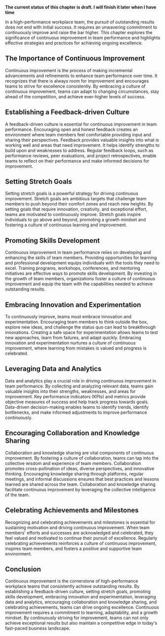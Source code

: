 **The current status of this chapter is draft. I will finish it later when I have time**

In a high-performance workplace team, the pursuit of outstanding results does not end with initial success. It requires an unwavering commitment to continuously improve and raise the bar higher. This chapter explores the significance of continuous improvement in team performance and highlights effective strategies and practices for achieving ongoing excellence.

**The Importance of Continuous Improvement**
--------------------------------------------

Continuous improvement is the process of making incremental advancements and refinements to enhance team performance over time. It recognizes that there is always room for improvement and encourages teams to strive for excellence consistently. By embracing a culture of continuous improvement, teams can adapt to changing circumstances, stay ahead of the competition, and achieve ever-higher levels of success.

**Establishing a Feedback-driven Culture**
------------------------------------------

A feedback-driven culture is essential for continuous improvement in team performance. Encouraging open and honest feedback creates an environment where team members feel comfortable providing input and sharing their perspectives. Feedback provides valuable insights into what is working well and areas that need improvement. It helps identify strengths to build upon and weaknesses to address. Regular feedback loops, such as performance reviews, peer evaluations, and project retrospectives, enable teams to reflect on their performance and make informed decisions for improvement.

**Setting Stretch Goals**
-------------------------

Setting stretch goals is a powerful strategy for driving continuous improvement. Stretch goals are ambitious targets that challenge team members to push beyond their comfort zones and reach new heights. By setting goals that require innovation, creativity, and exceptional effort, teams are motivated to continuously improve. Stretch goals inspire individuals to go above and beyond, promoting a growth mindset and fostering a culture of continuous learning and improvement.

**Promoting Skills Development**
--------------------------------

Continuous improvement in team performance relies on developing and enhancing the skills of team members. Providing opportunities for learning and professional development equips individuals with the tools they need to excel. Training programs, workshops, conferences, and mentoring initiatives are effective ways to promote skills development. By investing in the growth of team members, organizations foster a culture of continuous improvement and equip the team with the capabilities needed to achieve outstanding results.

**Embracing Innovation and Experimentation**
--------------------------------------------

To continuously improve, teams must embrace innovation and experimentation. Encouraging team members to think outside the box, explore new ideas, and challenge the status quo can lead to breakthrough innovations. Creating a safe space for experimentation allows teams to test new approaches, learn from failures, and adapt quickly. Embracing innovation and experimentation nurtures a culture of continuous improvement, where learning from mistakes is valued and progress is celebrated.

**Leveraging Data and Analytics**
---------------------------------

Data and analytics play a crucial role in driving continuous improvement in team performance. By collecting and analyzing relevant data, teams gain valuable insights into their strengths, weaknesses, and areas for improvement. Key performance indicators (KPIs) and metrics provide objective measures of success and help track progress towards goals. Data-driven decision-making enables teams to identify trends, identify bottlenecks, and make informed adjustments to improve performance continuously.

**Encouraging Collaboration and Knowledge Sharing**
---------------------------------------------------

Collaboration and knowledge sharing are vital components of continuous improvement. By fostering a culture of collaboration, teams can tap into the collective wisdom and experience of team members. Collaboration promotes cross-pollination of ideas, diverse perspectives, and innovative thinking. Encouraging knowledge sharing through platforms, regular meetings, and informal discussions ensures that best practices and lessons learned are shared across the team. Collaboration and knowledge sharing facilitate continuous improvement by leveraging the collective intelligence of the team.

**Celebrating Achievements and Milestones**
-------------------------------------------

Recognizing and celebrating achievements and milestones is essential for sustaining motivation and driving continuous improvement. When team members' efforts and successes are acknowledged and celebrated, they feel valued and motivated to continue their pursuit of excellence. Regularly celebrating achievements reinforces a culture of continuous improvement, inspires team members, and fosters a positive and supportive team environment.

**Conclusion**
--------------

Continuous improvement is the cornerstone of high-performance workplace teams that consistently achieve outstanding results. By establishing a feedback-driven culture, setting stretch goals, promoting skills development, embracing innovation and experimentation, leveraging data and analytics, encouraging collaboration and knowledge sharing, and celebrating achievements, teams can drive ongoing excellence. Continuous improvement requires a commitment to learning, adaptability, and a growth mindset. By continuously striving for improvement, teams can not only achieve exceptional results but also maintain a competitive edge in today's fast-paced business landscape.
